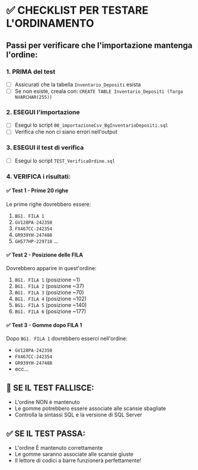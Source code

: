 # ✅ CHECKLIST PER TESTARE L'ORDINAMENTO

## Passi per verificare che l'importazione mantenga l'ordine:

### 1. PRIMA del test
- [ ] Assicurati che la tabella `Inventario_Depositi` esista
- [ ] Se non esiste, creala con: `CREATE TABLE Inventario_Depositi (Targa NVARCHAR(255))`

### 2. ESEGUI l'importazione
- [ ] Esegui lo script `00_importazioneCsv_BgInventarioDepositi.sql`
- [ ] Verifica che non ci siano errori nell'output

### 3. ESEGUI il test di verifica  
- [ ] Esegui lo script `TEST_VerificaOrdine.sql`

### 4. VERIFICA i risultati:

#### ✅ Test 1 - Prime 20 righe
Le prime righe dovrebbero essere:
1. `BG1. FILA 1`
2. `GV128PA-242350`
3. `FX467CC-242354`
4. `GR939YH-247488`
5. `GH577HP-229718`
...

#### ✅ Test 2 - Posizione delle FILA
Dovrebbero apparire in quest'ordine:
1. `BG1. FILA 1` (posizione ~1)
2. `BG1. FILA 2` (posizione ~37)  
3. `BG1. FILA 3` (posizione ~70)
4. `BG1. FILA 4` (posizione ~102)
5. `BG1. FILA 5` (posizione ~140)
6. `BG1. FILA 6` (posizione ~177)

#### ✅ Test 3 - Gomme dopo FILA 1
Dopo `BG1. FILA 1` dovrebbero esserci nell'ordine:
- `GV128PA-242350`
- `FX467CC-242354`
- `GR939YH-247488`
- ecc...

## 🚨 SE IL TEST FALLISCE:
- L'ordine NON è mantenuto
- Le gomme potrebbero essere associate alle scansie sbagliate
- Controlla la sintassi SQL e la versione di SQL Server

## ✅ SE IL TEST PASSA:  
- L'ordine È mantenuto correttamente
- Le gomme saranno associate alle scansie giuste
- Il lettore di codici a barre funzionerà perfettamente! 